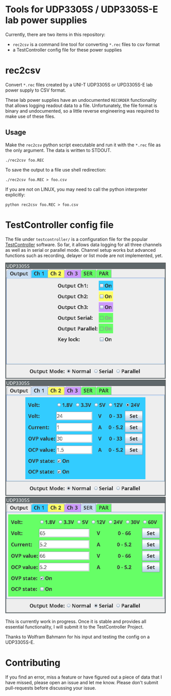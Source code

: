 # Tools for UDP3305S / UDP3305S-E lab power supplies

Currently, there are two items in this repository:

* `rec2csv` is a command line tool for converting `*.rec` files to csv format
* a TestController config file for these power supplies

# rec2csv

Convert `*.rec` files created by a UNI-T UDP3305S or UPD3305S-E lab power supply to
CSV format.

These lab power supplies have an undocumented `RECORDER` functionality that
allows logging readout data to a file. Unfortunately, the file format is binary
and undocumented, so a little reverse engineering was required to make use of
these files.

## Usage

Make the `rec2csv` python script executable and run it with the `*.rec` file as
the only argument.  The data is written to STDOUT.

    ./rec2csv foo.REC

To save the output to a file use shell redirection:

    ./rec2csv foo.REC > foo.csv

If you are not on LINUX, you may need to call the python interpreter explicitly:
    
    python rec2csv foo.REC > foo.csv


# TestController config file

The file under `testcontroller/` is a configuration file for the popular
[TestController](https://lygte-info.dk/project/TestControllerIntro%20UK.html)
software. So far, it allows data logging for all three channels as well as in
serial or parallel mode. Channel setup works but advanced functions such as
recording, delayer or list mode are not implemented, yet.

![config output](img/output.png)
![config channel1](img/channel1.png)
![config serial](img/serial.png)

This is currently work in progress. Once it is stable and provides all
essential functionality, I will submit it to the TestController Project.

Thanks to Wolfram Bahmann for his input and testing the config on a UDP3305S-E.

# Contributing

If you find an error, miss a feature or have figured out a piece of data that I
have missed, please open an issue and let me know. Please don't submit
pull-requests before discussing your issue.

